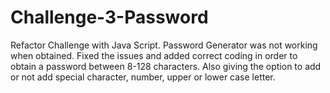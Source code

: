 # Challenge-3-Password
Refactor Challenge with Java Script. 
Password Generator was not working when obtained. 
Fixed the issues and added correct coding in order to obtain a password between 8-128 characters. 
Also giving the option to add or not add special character, number, upper or lower case letter. 
